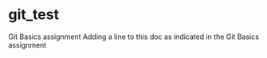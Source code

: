 # git_test
Git Basics assignment
Adding a line to this doc as indicated in the Git Basics assignment